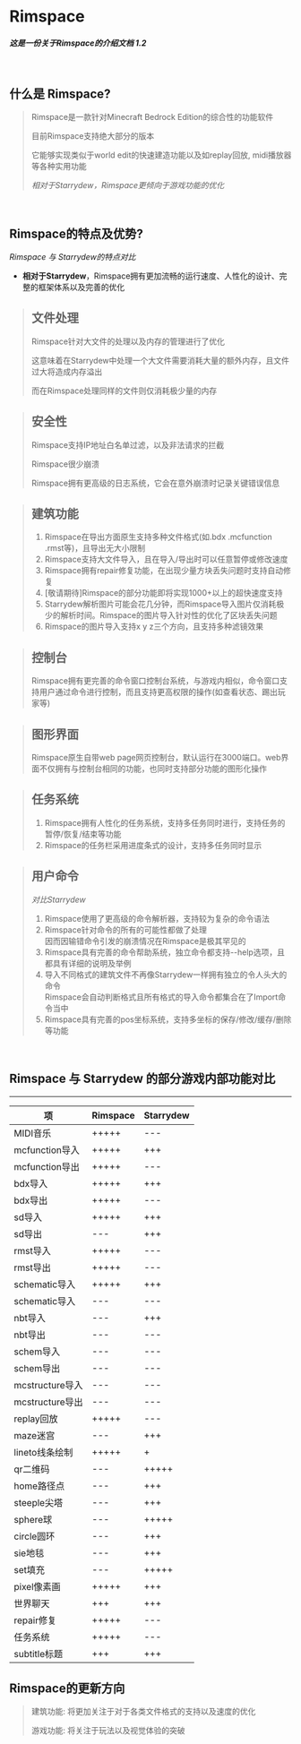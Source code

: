 # Rimspace 
#### *这是一份关于Rimspace的介绍文档 1.2*

&#160;

## 什么是 Rimspace?


>Rimspace是一款针对Minecraft Bedrock Edition的综合性的功能软件
>
>目前Rimspace支持绝大部分的版本
>
>它能够实现类似于world edit的快速建造功能以及如replay回放, midi播放器等各种实用功能
>
>*相对于Starrydew，Rimspace更倾向于游戏功能的优化*

&nbsp;

## Rimspace的特点及优势?

*Rimspace 与 Starrydew的特点对比*

- **相对于Starrydew**，Rimspace拥有更加流畅的运行速度、人性化的设计、完整的框架体系以及完善的优化

>## 文件处理
>Rimspace针对大文件的处理以及内存的管理进行了优化
>
>这意味着在Starrydew中处理一个大文件需要消耗大量的额外内存，且文件过大将造成内存溢出
>
>而在Rimspace处理同样的文件则仅消耗极少量的内存

>## 安全性
>Rimspace支持IP地址白名单过滤，以及非法请求的拦截
>
>Rimspace很少崩溃
>
>Rimspace拥有更高级的日志系统，它会在意外崩溃时记录关键错误信息

>## 建筑功能
>
>1. Rimspace在导出方面原生支持多种文件格式(如.bdx .mcfunction .rmst等)，且导出无大小限制
>2. Rimspace支持大文件导入，且在导入/导出时可以任意暂停或修改速度
>3. Rimspace拥有repair修复功能，在出现少量方块丢失问题时支持自动修复
>4. [敬请期待]Rimspace的部分功能即将实现1000+以上的超快速度支持
>5. Starrydew解析图片可能会花几分钟，而Rimspace导入图片仅消耗极少的解析时间。Rimspace的图片导入针对性的优化了区块丢失问题
>6. Rimspace的图片导入支持x y z三个方向，且支持多种滤镜效果

>## 控制台
>Rimspace拥有更完善的命令窗口控制台系统，与游戏内相似，命令窗口支持用户通过命令进行控制，而且支持更高权限的操作(如查看状态、踢出玩家等)

>## 图形界面
>Rimspace原生自带web page网页控制台，默认运行在3000端口。web界面不仅拥有与控制台相同的功能，也同时支持部分功能的图形化操作

>## 任务系统
>1. Rimspace拥有人性化的任务系统，支持多任务同时进行，支持任务的暂停/恢复/结束等功能
>2. Rimspace的任务栏采用进度条式的设计，支持多任务同时显示

>## 用户命令
> *对比Starrydew*
>1. Rimspace使用了更高级的命令解析器，支持较为复杂的命令语法
>2. Rimspace针对命令的所有的可能性都做了处理  
> 因而因输错命令引发的崩溃情况在Rimspace是极其罕见的
>3. Rimspace具有完善的命令帮助系统，独立命令都支持--help选项，且都具有详细的说明及举例
>4. 导入不同格式的建筑文件不再像Starrydew一样拥有独立的令人头大的命令  
>Rimspace会自动判断格式且所有格式的导入命令都集合在了Import命令当中
>5. Rimspace具有完善的pos坐标系统，支持多坐标的保存/修改/缓存/删除等功能

&nbsp;

## Rimspace 与 Starrydew 的部分游戏内部功能对比

---

| 项              | Rimspace | Starrydew |
| --------------- | -------- | --------- |
| MIDI音乐        | +++++    | ---       |
| mcfunction导入  | +++++    | +++       |
| mcfunction导出  | +++++    | ---       |
| bdx导入         | +++++    | +++       |
| bdx导出         | +++++    | ---       |
| sd导入          | +++++    | +++       |
| sd导出          | ---      | +++       |
| rmst导入        | +++++    | ---       |
| rmst导出        | +++++    | ---       |
| schematic导入   | +++++    | +++       |
| schematic导入   | ---      | ---       |
| nbt导入         | ---      | +++       |
| nbt导出         | ---      | ---       |
| schem导入       | ---      | ---       |
| schem导出       | ---      | ---       |
| mcstructure导入 | ---      | ---       |
| mcstructure导出 | ---      | ---       |
| replay回放      | +++++    | ---       |
| maze迷宫        | ---      | +++       |
| lineto线条绘制  | +++++    | +         |
| qr二维码        | ---      | +++++     |
| home路径点      | ---      | +++       |
| steeple尖塔     | ---      | +++       |
| sphere球        | ---      | +++++     |
| circle圆环      | ---      | +++       |
| sie地毯         | ---      | +++       |
| set填充         | ---      | +++++     |
| pixel像素画     | +++++    | +++       |
| 世界聊天        | +++      | +++       |
| repair修复      | +++++    | ---       |
| 任务系统        | +++++    | ---       |
| subtitle标题    | +++      | +++       |

## Rimspace的更新方向
>建筑功能: 将更加关注于对于各类文件格式的支持以及速度的优化
>
>游戏功能: 将关注于玩法以及视觉体验的突破
